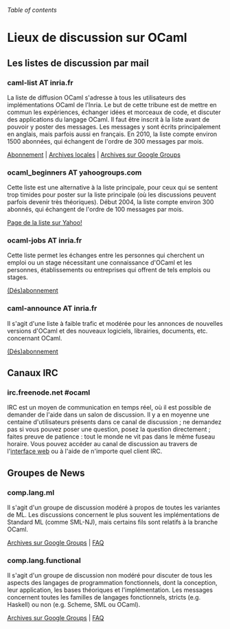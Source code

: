 <!-- ((! set title Lieux de discussion sur OCaml !)) ((! set community !)) -->

*Table of contents*

# Lieux de discussion sur OCaml

## Les listes de discussion par mail

### caml-list AT inria.fr

La liste de diffusion OCaml s'adresse à tous les utilisateurs des
implémentations OCaml de l'Inria. Le but de cette tribune est de mettre
en commun les expériences, échanger idées et morceaux de code, et
discuter des applications du langage OCaml. Il faut être inscrit à la
liste avant de pouvoir y poster des messages. Les messages y sont écrits
principalement en anglais, mais parfois aussi en français. En 2010, la
liste compte environ 1500 abonnées, qui échangent de l'ordre de 300
messages par mois.

[Abonnement](https://sympa.inria.fr/sympa/subscribe/caml-list) |
[Archives locales](https://sympa.inria.fr/sympa/arc/caml-list) |
[Archives sur Google
Groups](http://groups.google.com/groups?group=fa.caml)

### ocaml_beginners AT yahoogroups.com

Cette liste est une alternative à la liste principale, pour ceux qui
se sentent trop timides pour poster sur la liste principale (où les
discussions peuvent parfois devenir très théoriques). Début 2004, la
liste compte environ 300 abonnés, qui échangent de l'ordre de 100
messages par mois.

[Page de la liste sur
Yahoo!](http://groups.yahoo.com/neo/groups/ocaml_beginners/info)

### ocaml-jobs AT inria.fr

Cette liste permet les échanges entre les personnes qui cherchent un
emploi ou un stage nécessitant une connaissance d'OCaml et les
personnes, établissements ou entreprises qui offrent de tels emplois ou
stages.

[(Dés)abonnement](https://sympa.inria.fr/sympa/info/ocaml-jobs)

### caml-announce AT inria.fr

Il s'agit d'une liste à faible trafic et modérée pour les annonces de
nouvelles versions d'OCaml et des nouveaux logiciels, librairies,
documents, etc. concernant OCaml.

[(Dés)abonnement](https://sympa.inria.fr/sympa/subscribe/caml-announce)

##  Canaux IRC 

### irc.freenode.net #ocaml

IRC est un moyen de communication en temps réel, où il est possible de
demander de l'aide dans un salon de discussion. Il y a en moyenne une
centaine d'utilisateurs présents dans ce canal de discussion ; ne
demandez pas si vous pouvez poser une question, posez la question
directement ; faites preuve de patience : tout le monde ne vit pas dans
le même fuseau horaire. Vous pouvez accéder au canal de discussion au
travers de l'[interface
web](http://webchat.freenode.net/?channels=#ocaml) ou à l'aide de
n'importe quel client IRC.

##  Groupes de News

### comp.lang.ml

Il s'agit d'un groupe de discussion modéré à propos de toutes les
variantes de ML. Les discussions concernent le plus souvent les
implémentations de Standard ML (comme SML-NJ), mais certains fils sont
relatifs à la branche OCaml.

[Archives sur Google
Groups](http://groups.google.com/groups?group=comp.lang.ml) |
[FAQ](http://www.faqs.org/faqs/meta-lang-faq/)

### comp.lang.functional
Il s'agit d'un groupe de discussion non modéré pour discuter de tous les
aspects des langages de programmation fonctionnels, dont la conception,
leur application, les bases théoriques et l'implémentation. Les messages
concernent toutes les familles de langages fonctionnels, stricts (e.g.
Haskell) ou non (e.g. Scheme, SML ou OCaml).

[Archives sur Google
Groups](http://groups.google.com/groups?group=comp.lang.functional) |
[FAQ](http://www.cs.nott.ac.uk/~gmh/faq.html)



